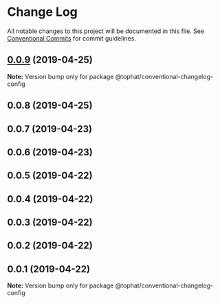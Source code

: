 # Change Log

All notable changes to this project will be documented in this file.
See [Conventional Commits](https://conventionalcommits.org) for commit guidelines.

## [0.0.9](https://github.com/tophat/commit-utils/compare/@tophat/conventional-changelog-config@0.0.8...@tophat/conventional-changelog-config@0.0.9) (2019-04-25)

**Note:** Version bump only for package @tophat/conventional-changelog-config





## 0.0.8 (2019-04-25)



## 0.0.7 (2019-04-23)



## 0.0.6 (2019-04-23)



## 0.0.5 (2019-04-22)



## 0.0.4 (2019-04-22)



## 0.0.3 (2019-04-22)



## 0.0.2 (2019-04-22)



## 0.0.1 (2019-04-22)

**Note:** Version bump only for package @tophat/conventional-changelog-config
